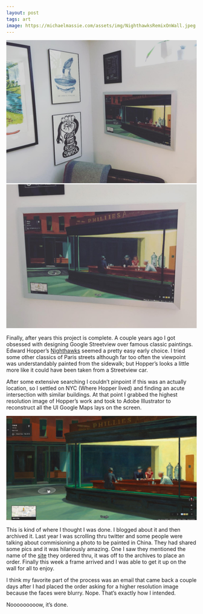 ```yaml
---
layout: post
tags: art
image: https://michaelmassie.com/assets/img/NighthawksRemixOnWall.jpeg
---
```


![](/assets/img/NighthawksRemixOnWall.jpeg)
![](/assets/img/NighthawksRemixCloseUp.jpeg)

Finally, after years this project is complete. A couple years ago I got obsessed with designing Google Streetview over famous classic paintings. Edward Hopper’s [Nighthawks](https://en.wikipedia.org/wiki/Nighthawks_(painting)) seemed a pretty easy early choice. I tried some other classics of Paris streets although far too often the viewpoint was understandably painted from the sidewalk; but Hopper’s looks a little more like it could have been taken from a Streetview car.

After some extensive searching I couldn’t pinpoint if this was an actually location, so I settled on NYC (Where Hopper lived) and finding an acute intersection with similar buildings. At that point I grabbed the highest resolution image of Hopper’s work and took to Adobe Illustrator to reconstruct all the UI Google Maps lays on the screen.

![](/assets/img/NighhawksOG.jpeg)

This is kind of where I thought I was done. I blogged about it and then archived it. Last year I was scrolling thru twitter and some people were talking about commisioning a photo to be painted in China. They had shared some pics and it was hilariously amazing. One I saw they mentioned the name of the [site](https://www.buy-painting.com/) they ordered thru, it was off to the archives to place an order. Finally this week a frame arrived and I was able to get it up on the wall for all to enjoy.

I think my favorite part of the process was an email that came back a couple days after I had placed the order asking for a higher resolution image because the faces were blurry. Nope. That’s exactly how I intended.

Nooooooooow, it’s done.